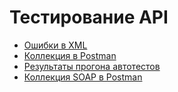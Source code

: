 # Тестирование API
- [Ошибки в XML](https://docs.google.com/spreadsheets/d/1bR4GWjJ3a0yWZNhXuJpBGF_g6p6DvejCtS3cW7M1TNc/edit?usp=sharing)
- [Коллекция в Postman](https://www.postman.com/christina-7751552/workspace/christina-s-workspace/collection/45484836-1183bd76-d42f-4adf-9a76-4cc8d2d40bf1?action=share&creator=45484836)
- [Результаты прогона автотестов](https://github.com/Linazees/api/blob/main/DemoShopping.postman_test_run.json)
- [Коллекция SOAP в Postman](https://christina-7751552.postman.co/workspace/Christina's-Workspace~00f10a23-d02d-4b9b-83cf-fcf7257ad470/collection/45484836-fee29808-ed89-4f00-bb85-73b7a43467d3?action=share&creator=45484836)
